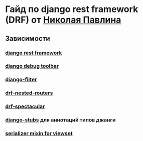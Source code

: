 # Гайд по django rest framework (DRF) от [Николая Павлина](https://t.me/pavlin_share)

## Зависимости
### [django rest framework](https://www.django-rest-framework.org/)
### [django debug toolbar](https://django-debug-toolbar.readthedocs.io/en/latest/)
### [django-filter](https://django-filter.readthedocs.io/en/stable/)
### [drf-nested-routers](https://github.com/alanjds/drf-nested-routers)
### [drf-spectacular](https://drf-spectacular.readthedocs.io/en/latest/readme.html)
### [django-stubs](https://github.com/typeddjango/django-stubs) для аннотаций типов джанги
### [serializer mixin for viewset](https://stackoverflow.com/questions/75641706/django-rest-framework-nested-serializer-on-reads-only-not-nested-on-writes/75662820#75662820)